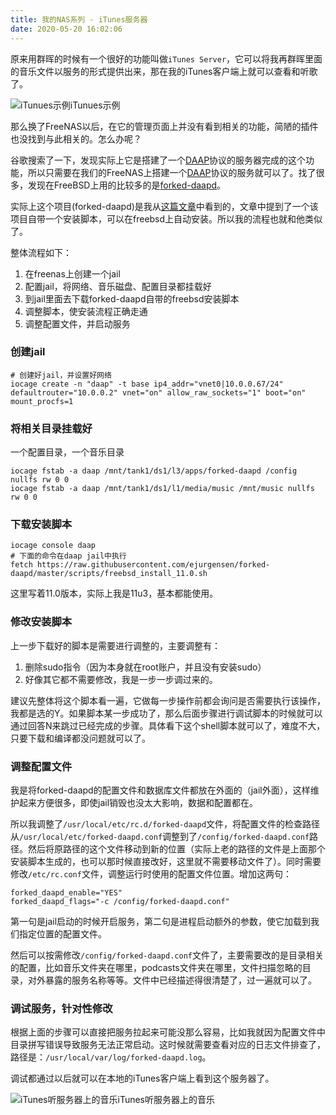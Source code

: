 ```yaml
---
title: 我的NAS系列 - iTunes服务器
date: 2020-05-20 16:02:06
---
```


原来用群晖的时候有一个很好的功能叫做`iTunes Server`，它可以将我再群晖里面的音乐文件以服务的形式提供出来，那在我的iTunes客户端上就可以查看和听歌了。

<!-- more -->

![iTunues示例](https://img.ryzn.me/images/2020-05-20-074942.jpg!webp)iTunues示例

那么换了FreeNAS以后，在它的管理页面上并没有看到相关的功能，简陋的插件也没找到与此相关的。怎么办呢？

谷歌搜索了一下，发现实际上它是搭建了一个[DAAP](https://en.wikipedia.org/wiki/Digital_Audio_Access_Protocol)协议的服务器完成的这个功能，所以只需要在我们的FreeNAS上搭建一个[DAAP](https://en.wikipedia.org/wiki/Digital_Audio_Access_Protocol)协议的服务就可以了。找了很多，发现在FreeBSD上用的比较多的是[forked-daapd](http://ejurgensen.github.io/forked-daapd/)。

实际上这个项目(forked-daapd)是我从[这篇文章](https://www.davd.io/posts-freebsd-itunes-media-server-using-forked-daapd/)中看到的，文章中提到了一个该项目自带一个安装脚本，可以在freebsd上自动安装。所以我的流程也就和他类似了。

整体流程如下：

1. 在freenas上创建一个jail
2. 配置jail，将网络、音乐磁盘、配置目录都挂载好
3. 到jail里面去下载forked-daapd自带的freebsd安装脚本
4. 调整脚本，使安装流程正确走通
5. 调整配置文件，并启动服务

### 创建jail

```
# 创建好jail，并设置好网络
iocage create -n "daap" -t base ip4_addr="vnet0|10.0.0.67/24" defaultrouter="10.0.0.2" vnet="on" allow_raw_sockets="1" boot="on" mount_procfs=1
```

### 将相关目录挂载好

一个配置目录，一个音乐目录

```
iocage fstab -a daap /mnt/tank1/ds1/l3/apps/forked-daapd /config nullfs rw 0 0
iocage fstab -a daap /mnt/tank1/ds1/l1/media/music /mnt/music nullfs rw 0 0
```

### 下载安装脚本

```
iocage console daap
# 下面的命令在daap jail中执行
fetch https://raw.githubusercontent.com/ejurgensen/forked-daapd/master/scripts/freebsd_install_11.0.sh
```

这里写着11.0版本，实际上我是11u3，基本都能使用。

### 修改安装脚本

上一步下载好的脚本是需要进行调整的，主要调整有：

1. 删除sudo指令（因为本身就在root账户，并且没有安装sudo）
2. 好像其它都不需要修改，我是一步一步调过来的。

建议先整体将这个脚本看一遍，它做每一步操作前都会询问是否需要执行该操作，我都是选的Y。如果脚本某一步成功了，那么后面步骤进行调试脚本的时候就可以通过回答N来跳过已经完成的步骤。具体看下这个shell脚本就可以了，难度不大，只要下载和编译都没问题就可以了。

### 调整配置文件

我是将forked-daapd的配置文件和数据库文件都放在外面的（jail外面），这样维护起来方便很多，即使jail销毁也没太大影响，数据和配置都在。

所以我调整了`/usr/local/etc/rc.d/forked-daapd`文件，将配置文件的检查路径从`/usr/local/etc/forked-daapd.conf`调整到了`/config/forked-daapd.conf`路径。然后将原路径的这个文件移动到新的位置（实际上老的路径的文件是上面那个安装脚本生成的，也可以那时候直接改好，这里就不需要移动文件了）。同时需要修改`/etc/rc.conf`文件，调整运行时使用的配置文件位置。增加这两句：

```
forked_daapd_enable="YES"
forked_daapd_flags="-c /config/forked-daapd.conf"
```

第一句是jail启动的时候开启服务，第二句是进程启动额外的参数，使它加载到我们指定位置的配置文件。

然后可以按需修改`/config/forked-daapd.conf`文件了，主要需要改的是目录相关的配置，比如音乐文件夹在哪里，podcasts文件夹在哪里，文件扫描忽略的目录，对外暴露的服务名称等等。文件中已经描述得很清楚了，过一遍就可以了。

### 调试服务，针对性修改

根据上面的步骤可以直接把服务拉起来可能没那么容易，比如我就因为配置文件中目录拼写错误导致服务无法正常启动。这时候就需要查看对应的日志文件排查了，路径是：`/usr/local/var/log/forked-daapd.log`。

调试都通过以后就可以在本地的iTunes客户端上看到这个服务器了。

![iTunes听服务器上的音乐](https://img.ryzn.me/images/2020-05-20-074953.jpg!webp)iTunes听服务器上的音乐

